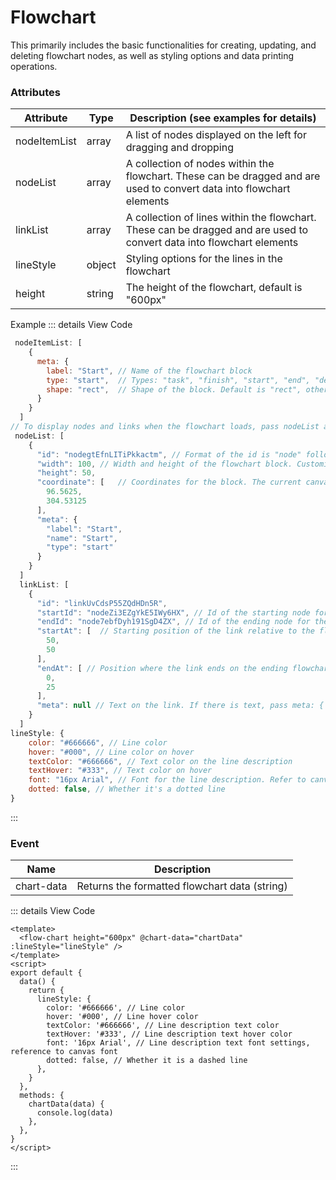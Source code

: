 <h1>Flowchart</h1>
This primarily includes the basic functionalities for creating, updating, and deleting flowchart nodes, as well as styling options and data printing operations.

<ClientOnly>
<FlowChart style="width:1000px !important; position: relative; left: -170px;"></FlowChart>
</ClientOnly>

### Attributes

| Attribute      | Type   | Description (see examples for details)      |
| -------------- | ------ | ------------------------------------------ |
| nodeItemList   | array  | A list of nodes displayed on the left for dragging and dropping |
| nodeList       | array  | A collection of nodes within the flowchart. These can be dragged and are used to convert data into flowchart elements |
| linkList       | array  | A collection of lines within the flowchart. These can be dragged and are used to convert data into flowchart elements |
| lineStyle      | object | Styling options for the lines in the flowchart |
| height         | string | The height of the flowchart, default is "600px" |

Example
::: details View Code

```js
 nodeItemList: [
    {
      meta: {
        label: "Start", // Name of the flowchart block
        type: "start",  // Types: "task", "finish", "start", "end", "default". Determines the icon of the flowchart block
        shape: "rect",  // Shape of the block. Default is "rect", other options are "ellipse", "rect", "diamond", "circle"
      }
    }
  ]
// To display nodes and links when the flowchart loads, pass nodeList and linkList.
 nodeList: [
    {
      "id": "nodegtEfnLITiPkkactm", // Format of the id is "node" followed by random alphanumeric characters (0-9A-Za-z), similar to a UUID
      "width": 100, // Width and height of the flowchart block. Customization not recommended
      "height": 50,
      "coordinate": [   // Coordinates for the block. The current canvas origin (top-left) is (0,0). The first value is the x-axis offset, and the second is the y-axis offset
        96.5625,
        304.53125
      ],
      "meta": {
        "label": "Start",
        "name": "Start",
        "type": "start"
      }
    }
  ]
  linkList: [
    {
      "id": "linkUvCdsP55ZQdHDn5R",
      "startId": "nodeZi3EZgYkE5IWy6HX", // Id of the starting node for the link. Must be synchronized with the nodes
      "endId": "node7ebfDyh191SgD4ZX", // Id of the ending node for the link. Must be synchronized with the nodes
      "startAt": [  // Starting position of the link relative to the flowchart block. For a rectangle, default positions are (0,25), (0,50), (0,75), etc. based on the block's width and height
        50,
        50
      ],
      "endAt": [ // Position where the link ends on the ending flowchart block
        0,
        25
      ],
      "meta": null // Text on the link. If there is text, pass meta: { desc: 'text' }
    }
  ]
lineStyle: {
    color: "#666666", // Line color
    hover: "#000", // Line color on hover
    textColor: "#666666", // Text color on the line description
    textHover: "#333", // Text color on hover
    font: "16px Arial", // Font for the line description. Refer to canvas font for settings
    dotted: false, // Whether it's a dotted line
}
```

:::

### Event

| Name       | Description                             |
| ---------- | -------------------------------- |
| chart-data | Returns the formatted flowchart data (string) |

::: details View Code

```vue
<template>
  <flow-chart height="600px" @chart-data="chartData" :lineStyle="lineStyle" />
</template>
<script>
export default {
  data() {
    return {
      lineStyle: {
        color: '#666666', // Line color
        hover: '#000', // Line hover color
        textColor: '#666666', // Line description text color
        textHover: '#333', // Line description text hover color
        font: '16px Arial', // Line description text font settings, reference to canvas font
        dotted: false, // Whether it is a dashed line
      },
    }
  },
  methods: {
    chartData(data) {
      console.log(data)
    },
  },
}
</script>
```

:::
